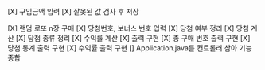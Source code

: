 [X] 구입금액 입력
    [X] 잘못된 값 검사 후 저장

[X] 랜덤 로또 n장 구매
[X] 당첨번호, 보너스 번호 입력
[X] 당첨 여부 정리
[X] 당첨 계산
    [X] 당첨 종류 정리
    [X] 수익률 계산
[X] 출력 구현
    [X] 총 구매 번호 출력 구현
    [X] 당첨 통계 출력 구현
    [X] 수익률 출력 구현
[] Application.java를 컨트롤러 삼아 기능 종합